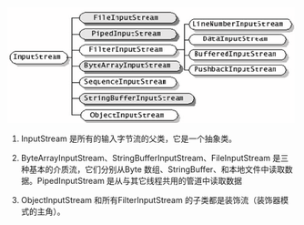 ![](/assets/InputStream.png)

1. InputStream 是所有的输入字节流的父类，它是一个抽象类。

2. ByteArrayInputStream、StringBufferInputStream、FileInputStream 是三种基本的介质流，它们分别从Byte 数组、StringBuffer、和本地文件中读取数据。PipedInputStream 是从与其它线程共用的管道中读取数据

3. ObjectInputStream 和所有FilterInputStream 的子类都是装饰流（装饰器模式的主角）。



